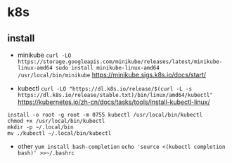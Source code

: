 # k8s

## install

- minikube
`curl -LO https://storage.googleapis.com/minikube/releases/latest/minikube-linux-amd64
sudo install minikube-linux-amd64 /usr/local/bin/minikube`
<https://minikube.sigs.k8s.io/docs/start/>

- kubectl
`curl -LO "https://dl.k8s.io/release/$(curl -L -s https://dl.k8s.io/release/stable.txt)/bin/linux/amd64/kubectl"`
<https://kubernetes.io/zh-cn/docs/tasks/tools/install-kubectl-linux/>

```shell
install -o root -g root -m 0755 kubectl /usr/local/bin/kubectl
chmod +x /usr/local/bin/kubectl
mkdir -p ~/.local/bin
mv ./kubectl ~/.local/bin/kubectl
```

- other
`yum install bash-completion`
`echo 'source <(kubectl completion bash)' >>~/.bashrc`
